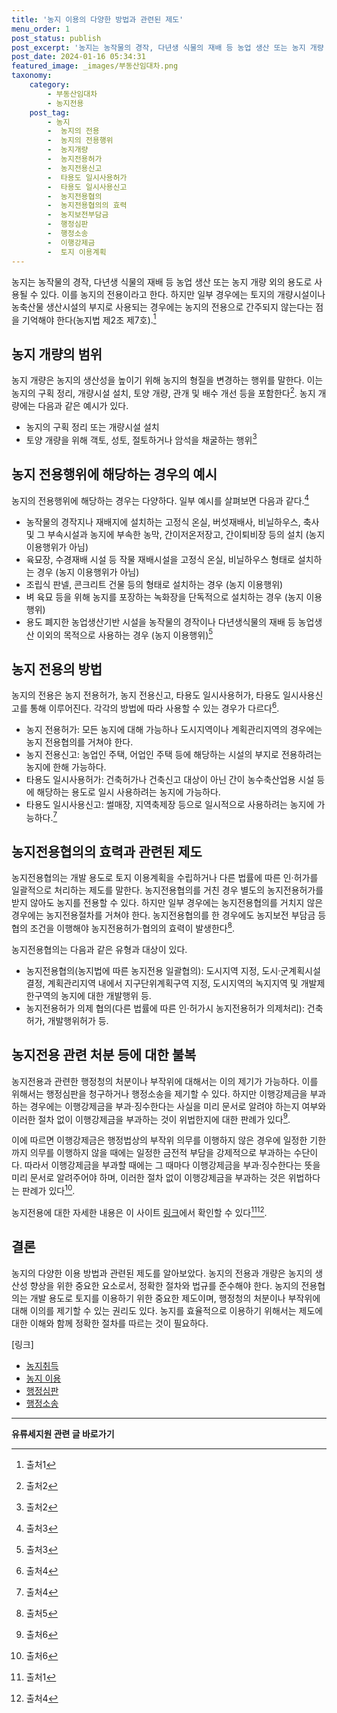 ```yaml
---
title: '농지 이용의 다양한 방법과 관련된 제도'
menu_order: 1
post_status: publish
post_excerpt: '농지는 농작물의 경작, 다년생 식물의 재배 등 농업 생산 또는 농지 개량 외의 용도로 사용될 수 있다. 이를 농지의 전용이라고 한다. 하지만 일부 경우에는 토지의 개량시설이나 농축산물 생산시설의 부지로 사용되는 경우에는 농지의 전용으로 간주되지 않는다는 점을 기억해야 한다 농지법 제2조 제7호 .  1 '
post_date: 2024-01-16 05:34:31
featured_image: _images/부동산임대차.png
taxonomy:
    category:
        - 부동산임대차
        - 농지전용
    post_tag:
        - 농지
        -  농지의 전용
        -  농지의 전용행위
        -  농지개량
        -  농지전용허가
        -  농지전용신고
        -  타용도 일시사용허가
        -  타용도 일시사용신고
        -  농지전용협의
        -  농지전용협의의 효력
        -  농지보전부담금
        -  행정심판
        -  행정소송
        -  이행강제금
        -  토지 이용계획
---
```



농지는 농작물의 경작, 다년생 식물의 재배 등 농업 생산 또는 농지 개량 외의 용도로 사용될 수 있다. 이를 농지의 전용이라고 한다. 하지만 일부 경우에는 토지의 개량시설이나 농축산물 생산시설의 부지로 사용되는 경우에는 농지의 전용으로 간주되지 않는다는 점을 기억해야 한다(농지법 제2조 제7호).[^1]

## 농지 개량의 범위

농지 개량은 농지의 생산성을 높이기 위해 농지의 형질을 변경하는 행위를 말한다. 이는 농지의 구획 정리, 개량시설 설치, 토양 개량, 관개 및 배수 개선 등을 포함한다[^2]. 농지 개량에는 다음과 같은 예시가 있다.

- 농지의 구획 정리 또는 개량시설 설치
- 토양 개량을 위해 객토, 성토, 절토하거나 암석을 채굴하는 행위[^2]

## 농지 전용행위에 해당하는 경우의 예시

농지의 전용행위에 해당하는 경우는 다양하다. 일부 예시를 살펴보면 다음과 같다.[^3]

- 농작물의 경작지나 재배지에 설치하는 고정식 온실, 버섯재배사, 비닐하우스, 축사 및 그 부속시설과 농지에 부속한 농막, 간이저온저장고, 간이퇴비장 등의 설치 (농지 이용행위가 아님)
- 육묘장, 수경재배 시설 등 작물 재배시설을 고정식 온실, 비닐하우스 형태로 설치하는 경우 (농지 이용행위가 아님)
- 조립식 판넬, 콘크리트 건물 등의 형태로 설치하는 경우 (농지 이용행위)
- 벼 육묘 등을 위해 농지를 포장하는 녹화장을 단독적으로 설치하는 경우 (농지 이용행위)
- 용도 폐지한 농업생산기반 시설을 농작물의 경작이나 다년생식물의 재배 등 농업생산 이외의 목적으로 사용하는 경우 (농지 이용행위)[^3]

## 농지 전용의 방법

농지의 전용은 농지 전용허가, 농지 전용신고, 타용도 일시사용허가, 타용도 일시사용신고를 통해 이루어진다. 각각의 방법에 따라 사용할 수 있는 경우가 다르다[^4].

- 농지 전용허가: 모든 농지에 대해 가능하나 도시지역이나 계획관리지역의 경우에는 농지 전용협의를 거쳐야 한다.
- 농지 전용신고: 농업인 주택, 어업인 주택 등에 해당하는 시설의 부지로 전용하려는 농지에 한해 가능하다.
- 타용도 일시사용허가: 건축허가나 건축신고 대상이 아닌 간이 농수축산업용 시설 등에 해당하는 용도로 일시 사용하려는 농지에 가능하다.
- 타용도 일시사용신고: 썰매장, 지역축제장 등으로 일시적으로 사용하려는 농지에 가능하다.[^4]

## 농지전용협의의 효력과 관련된 제도

농지전용협의는 개발 용도로 토지 이용계획을 수립하거나 다른 법률에 따른 인·허가를 일괄적으로 처리하는 제도를 말한다. 농지전용협의를 거친 경우 별도의 농지전용허가를 받지 않아도 농지를 전용할 수 있다. 하지만 일부 경우에는 농지전용협의를 거치지 않은 경우에는 농지전용절차를 거쳐야 한다. 농지전용협의를 한 경우에도 농지보전 부담금 등 협의 조건을 이행해야 농지전용허가·협의의 효력이 발생한다[^5].

농지전용협의는 다음과 같은 유형과 대상이 있다.
- 농지전용협의(농지법에 따른 농지전용 일괄협의): 도시지역 지정, 도시·군계획시설 결정, 계획관리지역 내에서 지구단위계획구역 지정, 도시지역의 녹지지역 및 개발제한구역의 농지에 대한 개발행위 등.
- 농지전용허가 의제 협의(다른 법률에 따른 인·허가시 농지전용허가 의제처리): 건축허가, 개발행위허가 등.
 
## 농지전용 관련 처분 등에 대한 불복

농지전용과 관련한 행정청의 처분이나 부작위에 대해서는 이의 제기가 가능하다. 이를 위해서는 행정심판을 청구하거나 행정소송을 제기할 수 있다. 하지만 이행강제금을 부과하는 경우에는 이행강제금을 부과·징수한다는 사실을 미리 문서로 알려야 하는지 여부와 이러한 절차 없이 이행강제금을 부과하는 것이 위법한지에 대한 판례가 있다[^6].

이에 따르면 이행강제금은 행정법상의 부작위 의무를 이행하지 않은 경우에 일정한 기한까지 의무를 이행하지 않을 때에는 일정한 금전적 부담을 강제적으로 부과하는 수단이다. 따라서 이행강제금을 부과할 때에는 그 때마다 이행강제금을 부과·징수한다는 뜻을 미리 문서로 알려주어야 하며, 이러한 절차 없이 이행강제금을 부과하는 것은 위법하다는 판례가 있다[^6].

농지전용에 대한 자세한 내용은 이 사이트 [링크](www.easylaw.go.kr)에서 확인할 수 있다[^1][^4].

## 결론

농지의 다양한 이용 방법과 관련된 제도를 알아보았다. 농지의 전용과 개량은 농지의 생산성 향상을 위한 중요한 요소로서, 정확한 절차와 법규를 준수해야 한다. 농지의 전용협의는 개발 용도로 토지를 이용하기 위한 중요한 제도이며, 행정청의 처분이나 부작위에 대해 이의를 제기할 수 있는 권리도 있다. 농지를 효율적으로 이용하기 위해서는 제도에 대한 이해와 함께 정확한 절차를 따르는 것이 필요하다.

[링크]
- [농지취득](www.easylaw.go.kr)
- [농지 이용](www.easylaw.go.kr)
- [행정심판](www.easylaw.go.kr)
- [행정소송](www.easylaw.go.kr)

[^1]: 출처1
[^2]: 출처2
[^3]: 출처3
[^4]: 출처4
[^5]: 출처5
[^6]: 출처6
<!-- wp:separator -->
<hr class="wp-block-separator has-alpha-channel-opacity"/>
<!-- /wp:separator -->

<!-- wp:group {"backgroundColor":"base","layout":{"type":"constrained"}} -->
<div class="wp-block-group has-base-background-color has-background"><!-- wp:paragraph {"align":"center","fontSize":"medium"} -->
<p class="has-text-align-center has-large-font-size"><strong>유류세지원 관련 글 바로가기</strong></p>
<!-- /wp:paragraph -->


<!-- wp:latest-posts
{"categories":[{"id":14360,"count":19,"description":"","link":"https://uknowlaw.com/category/%ec%9c%a0%eb%a5%98%ec%84%b8%ec%a7%80%ec%9b%90/","name":"유류세지원","slug":"유류세지원","taxonomy":"category","parent":0,"meta":[],"_links":{"self":[{"href":"https://uknowlaw.com/wp-json/wp/v2/categories/14360"}],"collection":[{"href":"https://uknowlaw.com/wp-json/wp/v2/categories"}],"about":[{"href":"https://uknowlaw.com/wp-json/wp/v2/taxonomies/category"}],"wp:post_type":[{"href":"https://uknowlaw.com/wp-json/wp/v2/posts?categories=14360"}],"curies":[{"name":"wp","href":"https://api.w.org/{rel}","templated":true}]}}],"postsToShow":100,"excerptLength":28,"postLayout":"grid","columns":2,"featuredImageAlign":"left","featuredImageSizeSlug":"large","fontSize":"small"} /--></div>
<!-- /wp:group -->